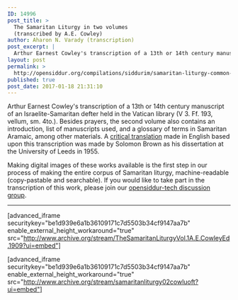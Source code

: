 ```yaml
---
ID: 14996
post_title: >
  The Samaritan Liturgy in two volumes
  (transcribed by A.E. Cowley)
author: Aharon N. Varady (transcription)
post_excerpt: |
  Arthur Earnest Cowley's transcription of a 13th or 14th century manuscript of an Israelite-Samaritan defter held in the Vatican library (V 3. Ff. 193, vellum, sm. 4to.). Besides prayers, the second volume also contains an introduction, list of manuscripts used, and a glossary of terms in Samaritan Aramaic, among other materials.
layout: post
permalink: >
  http://opensiddur.org/compilations/siddurim/samaritan-liturgy-common-prayers-transcribed-e-cowley/
published: true
post_date: 2017-01-18 21:31:10
---
```

Arthur Earnest Cowley's transcription of a 13th or 14th century manuscript of an Israelite-Samaritan defter held in the Vatican library (V 3. Ff. 193, vellum, sm. 4to.). Besides prayers, the second volume also contains an introduction, list of manuscripts used, and a glossary of terms in Samaritan Aramaic, among other materials. A <a href="http://etheses.whiterose.ac.uk/2196/">critical translation</a> made in English based upon this transcription was made by Solomon Brown as his dissertation at the University of Leeds in 1955.

Making digital images of these works available is the first step in our process of making the entire corpus of Samaritan liturgy, machine-readable (copy-pastable and searchable). If you would like to take part in the transcription of this work,  please join our <a href="https://groups.google.com/forum/#!forum/opensiddur-tech">opensiddur-tech discussion group</a>.

<hr />

[advanced_iframe securitykey="be1d939e6a1b36109171c7d5503b34cf9147aa7b" enable_external_height_workaround="true" src="http://www.archive.org/stream/TheSamaritanLiturgyVol.1A.E.CowleyEd.1909?ui=embed"]

[advanced_iframe securitykey="be1d939e6a1b36109171c7d5503b34cf9147aa7b" enable_external_height_workaround="true" src="http://www.archive.org/stream/samaritanliturgy02cowluoft?ui=embed"]